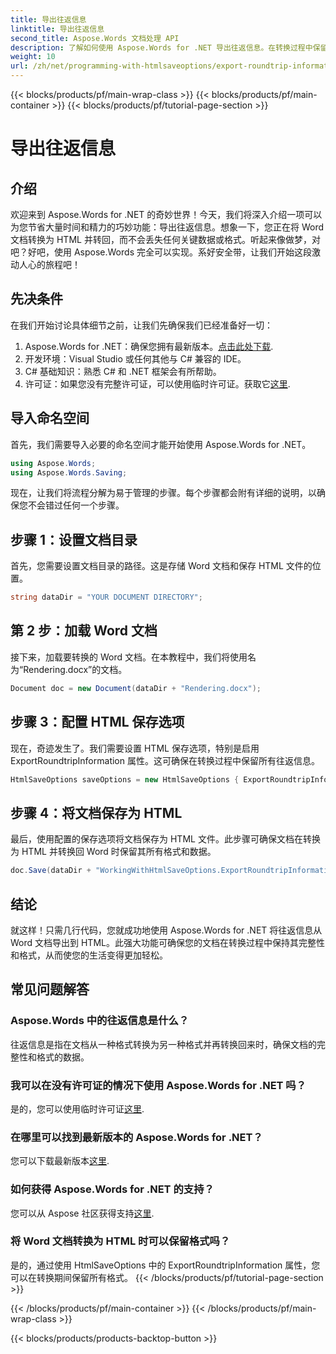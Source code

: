 ```yaml
---
title: 导出往返信息
linktitle: 导出往返信息
second_title: Aspose.Words 文档处理 API
description: 了解如何使用 Aspose.Words for .NET 导出往返信息。在转换过程中保留文档的完整性和格式。
weight: 10
url: /zh/net/programming-with-htmlsaveoptions/export-roundtrip-information/
---
```


{{< blocks/products/pf/main-wrap-class >}}
{{< blocks/products/pf/main-container >}}
{{< blocks/products/pf/tutorial-page-section >}}

# 导出往返信息

## 介绍

欢迎来到 Aspose.Words for .NET 的奇妙世界！今天，我们将深入介绍一项可以为您节省大量时间和精力的巧妙功能：导出往返信息。想象一下，您正在将 Word 文档转换为 HTML 并转回，而不会丢失任何关键数据或格式。听起来像做梦，对吧？好吧，使用 Aspose.Words 完全可以实现。系好安全带，让我们开始这段激动人心的旅程吧！

## 先决条件

在我们开始讨论具体细节之前，让我们先确保我们已经准备好一切：

1.  Aspose.Words for .NET：确保您拥有最新版本。[点击此处下载](https://releases.aspose.com/words/net/).
2. 开发环境：Visual Studio 或任何其他与 C# 兼容的 IDE。
3. C# 基础知识：熟悉 C# 和 .NET 框架会有所帮助。
4. 许可证：如果您没有完整许可证，可以使用临时许可证。获取它[这里](https://purchase.aspose.com/temporary-license/).

## 导入命名空间

首先，我们需要导入必要的命名空间才能开始使用 Aspose.Words for .NET。

```csharp
using Aspose.Words;
using Aspose.Words.Saving;
```

现在，让我们将流程分解为易于管理的步骤。每个步骤都会附有详细的说明，以确保您不会错过任何一个步骤。

## 步骤 1：设置文档目录

首先，您需要设置文档目录的路径。这是存储 Word 文档和保存 HTML 文件的位置。

```csharp
string dataDir = "YOUR DOCUMENT DIRECTORY";
```

## 第 2 步：加载 Word 文档

接下来，加载要转换的 Word 文档。在本教程中，我们将使用名为“Rendering.docx”的文档。

```csharp
Document doc = new Document(dataDir + "Rendering.docx");
```

## 步骤 3：配置 HTML 保存选项

现在，奇迹发生了。我们需要设置 HTML 保存选项，特别是启用 ExportRoundtripInformation 属性。这可确保在转换过程中保留所有往返信息。

```csharp
HtmlSaveOptions saveOptions = new HtmlSaveOptions { ExportRoundtripInformation = true };
```

## 步骤 4：将文档保存为 HTML

最后，使用配置的保存选项将文档保存为 HTML 文件。此步骤可确保文档在转换为 HTML 并转换回 Word 时保留其所有格式和数据。

```csharp
doc.Save(dataDir + "WorkingWithHtmlSaveOptions.ExportRoundtripInformation.html", saveOptions);
```

## 结论

就这样！只需几行代码，您就成功地使用 Aspose.Words for .NET 将往返信息从 Word 文档导出到 HTML。此强大功能可确保您的文档在转换过程中保持其完整性和格式，从而使您的生活变得更加轻松。

## 常见问题解答

### Aspose.Words 中的往返信息是什么？
往返信息是指在文档从一种格式转换为另一种格式并再转换回来时，确保文档的完整性和格式的数据。

### 我可以在没有许可证的情况下使用 Aspose.Words for .NET 吗？
是的，您可以使用临时许可证[这里](https://purchase.aspose.com/temporary-license/).

### 在哪里可以找到最新版本的 Aspose.Words for .NET？
您可以下载最新版本[这里](https://releases.aspose.com/words/net/).

### 如何获得 Aspose.Words for .NET 的支持？
您可以从 Aspose 社区获得支持[这里](https://forum.aspose.com/c/words/8).

### 将 Word 文档转换为 HTML 时可以保留格式吗？
是的，通过使用 HtmlSaveOptions 中的 ExportRoundtripInformation 属性，您可以在转换期间保留所有格式。
{{< /blocks/products/pf/tutorial-page-section >}}

{{< /blocks/products/pf/main-container >}}
{{< /blocks/products/pf/main-wrap-class >}}

{{< blocks/products/products-backtop-button >}}
